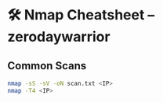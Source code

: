 # 🛠️ Nmap Cheatsheet – zerodaywarrior

## Common Scans
```bash
nmap -sS -sV -oN scan.txt <IP>
nmap -T4 <IP>
